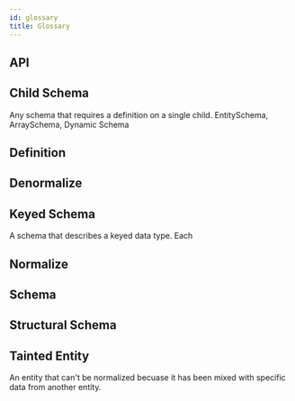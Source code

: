 ```yaml
---
id: glossary
title: Glossary
---
```


## API
## Child Schema
Any schema that requires a definition on a single child.
EntitySchema, ArraySchema, Dynamic Schema

## Definition
## Denormalize
## Keyed Schema
A schema that describes a keyed data type. Each
## Normalize
## Schema
## Structural Schema

## Tainted Entity
An entity that can't be normalized becuase it has been mixed with specific data from another entity.
